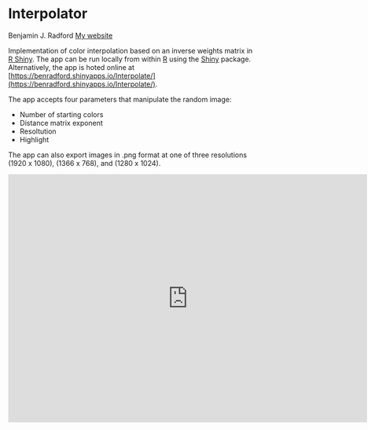Interpolator
===
Benjamin J. Radford
[My website](http://www.benradford.com)

Implementation of color interpolation based on an inverse weights matrix in [R Shiny](http://shiny.rstudio.com/). The app can be run locally from within [R](http://www.r-project.org/) using the [Shiny](http://cran.r-project.org/web/packages/shiny/index.html) package. Alternatively, the app is hoted online at [https://benradford.shinyapps.io/Interpolate/](https://benradford.shinyapps.io/Interpolate/).

The app accepts four parameters that manipulate the random image:
* Number of starting colors
* Distance matrix exponent
* Resoltution
* Highlight

The app can also export images in .png format at one of three resolutions (1920 x 1080), (1366 x 768), and (1280 x 1024).

<iframe src="https://benradford.shinyapps.io/Interpolate/" style="border: none; width: 730px; height: 505px"></iframe>